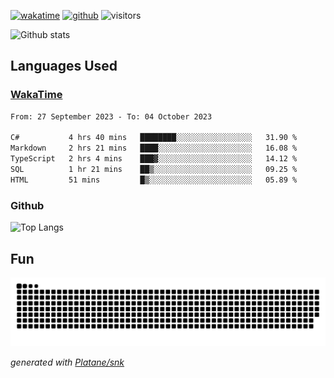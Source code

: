 [![wakatime](https://wakatime.com/badge/user/82c377cd-a54c-404c-b7df-177b313ca539.svg)](https://wakatime.com/@82c377cd-a54c-404c-b7df-177b313ca539)
[![github](https://img.shields.io/github/followers/xinthose?logo=github&style=plastic)](https://github.com/alanhamlett?tab=followers)
![visitors](https://visitor-badge.glitch.me/badge?page_id=xinthose&left_color=green&right_color=red)

![Github stats](https://github-readme-stats.vercel.app/api?username=xinthose&show_icons=true&theme=radical&count_private=true)

## Languages Used

### [WakaTime](https://wakatime.com/)
<!--START_SECTION:waka-->

```txt
From: 27 September 2023 - To: 04 October 2023

C#           4 hrs 40 mins   ████████░░░░░░░░░░░░░░░░░   31.90 %
Markdown     2 hrs 21 mins   ████░░░░░░░░░░░░░░░░░░░░░   16.08 %
TypeScript   2 hrs 4 mins    ███▓░░░░░░░░░░░░░░░░░░░░░   14.12 %
SQL          1 hr 21 mins    ██▒░░░░░░░░░░░░░░░░░░░░░░   09.25 %
HTML         51 mins         █▒░░░░░░░░░░░░░░░░░░░░░░░   05.89 %
```

<!--END_SECTION:waka-->

### Github

![Top Langs](https://github-readme-stats.vercel.app/api/top-langs/?username=xinthose)

## Fun
![github contribution grid snake animation](https://raw.githubusercontent.com/xinthose/xinthose/output/github-contribution-grid-snake.svg)

_generated with [Platane/snk](https://github.com/Platane/snk)_
